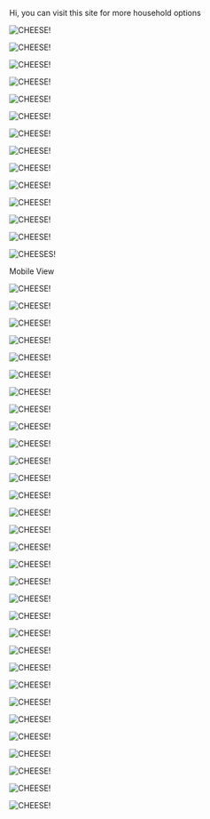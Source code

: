 Hi, you can visit this site for more household options

![CHEESE!](images/screen_view_pics/new_furniture_pic.png)

![CHEESE!](featured_images/featured_pics.png)

![CHEESE!](leatest_images/leatest_text_pic.png)

![CHEESE!](leatest_images/leatest_pic.png)

![CHEESE!](shopex_img/shopex_pics.png)

![CHEESE!](unique_images/unique_pic.png)

![CHEESE!](trending_images/trending_pic.png)

<!-- off_products -->

![CHEESE!](off_products_images/off_product_pic.png)

<!-- discount_images -->

![CHEESE!](discount_images/discount_list_pic.png)

![CHEESE!](discount_images/discount_pic.png)

<!-- top_categories -->

![CHEESE!](top_categories_images/top_cat_pic.png)

![CHEESE!](background_images/background_pic.png)

![CHEESE!](leatest_blog_images/leatest_blog_pic.png)

![CHEESES!](footer_image/footer_pic.png)


Mobile View

![CHEESE!](featured_images/featured_mobile_pic.png)

![CHEESE!](featured_images/featured_mobile_pic2.png)

![CHEESE!](featured_images/featured_mob1.png)

![CHEESE!](featured_images/featured_mob2.png)

![CHEESE!](featured_images/featured_mob3.png)

![CHEESE!](featured_images/featured_mob4.png)

![CHEESE!](leatest_images/leatest_mob1.png)

![CHEESE!](leatest_images/leatest_mob2.png)

![CHEESE!](leatest_images/leatest_mob3.png)

![CHEESE!](leatest_images/leatest_mob4.png)

![CHEESE!](shopex_img/shopex_mob1.png)

![CHEESE!](unique_images)

![CHEESE!](unique_images/unique_mob1.png)

![CHEESE!](unique_images/unique_mob2.png)

![CHEESE!](trending_images/trending_mob.png)

![CHEESE!](trending_images/trending_mob1.png)

![CHEESE!](trending_images/trending_mob3.png)

![CHEESE!](off_products_images/off_products_mob1.png)

![CHEESE!](off_products_images/off_products_mob2.png)

![CHEESE!](discount_images/discount_mob1.png)

![CHEESE!](discount_images/discount_mob2.png)

![CHEESE!](top_categories_images/top_cat_mob1.png)

![CHEESE!](top_categories_images/top_cat_mob2.png)

![CHEESE!](top_categories_images/top_cat_mob3.png)

![CHEESE!](background_images/background_mob.png)

![CHEESE!](leatest_blog_images/leatest_blog_mob1.png)

![CHEESE!](leatest_blog_images/leatest_blog_mob2.png)

![CHEESE!](leatest_blog_images/leatest_blog_mob3.png)

![CHEESE!](footer_image/footer_mob1.png)

![CHEESE!](footer_image/footer_mob2.png)

![CHEESE!](footer_end_image/footer_end_mob.png)
